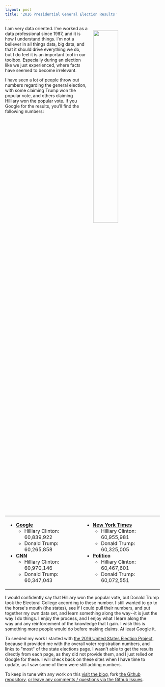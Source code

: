 ```yaml
---
layout: post
title: '2016 Presidential General Election Results'
---
```

<p><img style="padding: 15px;" src="http://kinlane-productions.s3.amazonaws.com/api_evangelist_site/blog/screen_shot_2016_11_12_at_9.34.47_pm.png" alt="" width="40%" align="right" /></p>
<p>I am very data oriented. I've worked as a data professional since 1987, and it is how I understand things. I'm not a believer in all things data, big data, and that it should drive everything we do, but I do feel it is an important tool in our toolbox. Especially during an election like we just experienced, where facts have seemed to become irrelevant.&nbsp;</p>
<p>I have seen a lot of people throw out numbers regarding the general election, with some claiming Trump won the popular vote, and others claiming Hilliary won the popular vote. If you Google for the results, you'll find the following numbers:</p>
<table width="100%">
<tbody>
<tr>
<td>
<ul>
<li><strong><a href="https://www.google.com/webhp?sourceid=chrome-instant&amp;ion=1&amp;espv=2&amp;ie=UTF-8#q=2016+US+election+results+google&amp;eob=enn/o//////////////">Google</a></strong> 
<ul>
<li>Hilliary Clinton: 60,839,922</li>
<li>Donald Trump: 60,265,858</li>
</ul>
</li>
<li><strong><a href="http://www.cnn.com/election">CNN</a></strong> 
<ul>
<li>Hilliary Clinton: 60,970,146</li>
<li>Donald Trump: 60,347,043</li>
</ul>
</li>
</ul>
</td>
<td>
<ul>
<li><strong><a href="http://www.nytimes.com/elections/results/president">New York Times</a></strong> 
<ul>
<li>Hilliary Clinton: 60,955,981</li>
<li>Donald Trump: 60,325,005</li>
</ul>
</li>
<li><strong><a href="http://www.politico.com/2016-election/results/map/president">Politico</a></strong> 
<ul>
<li>Hilliary Clinton: 60,467,601&nbsp;</li>
<li>Donald Trump: 60,072,551&nbsp;</li>
</ul>
</li>
</ul>
</td>
</tr>
</tbody>
</table>
<p>I would confidently say that Hilliary won the popular vote, but Donald Trump took the Electoral College according to these number. I still wanted to go to the horse's mouth (the states), see if I could pull their numbers, and put together my own data set, and learn something along the way--it is just the way I do things. I enjoy the process, and I enjoy what I learn along the way&nbsp;and any reinforcement of the knowledge that I gain. I wish this is something more people would do before making claims. At least Google it.</p>
<p>To seeded my work I started with <a href="http://www.electproject.org/2016g">the 2016&nbsp;United States Election Project</a>, because&nbsp;it provided me with the overall voter registration numbers, and links to "most" of the state elections page. I wasn't able to get the results directly from each page, as they did not provide them, and I just relied on Google for these. I will check back on these sites when I have time to update, as I saw some of them were still adding numbers.</p>
<p>To keep in tune with any work on this <a href="http://2016-election.adopta.agency/blog/">visit the blog</a>, fork <a href="https://github.com/adopta-agency/2016-presidential-election-results">the Github repository</a>, <a href="https://github.com/adopta-agency/2016-presidential-election-results/issues">or leave any comments / questions via the Github Issues</a>.</p>